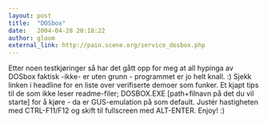 ```yaml
---
layout: post
title:  "DOSbox"
date:   2004-04-28 20:18:22
author: gloom
external_link: http://pain.scene.org/service_dosbox.php
---
```

Etter noen testkjøringer så har det gått opp for meg at all hypinga av
DOSbox faktisk -ikke- er uten grunn - programmet er jo helt knall. :)
Sjekk linken i headline for en liste over verifiserte demoer som funker.
Et kjapt tips til de som ikke leser readme-filer; DOSBOX.EXE
\[path+filnavn på det du vil starte\] for å kjøre - da er GUS-emulation
på som default. Justér hastigheten med CTRL-F11/F12 og skift til
fullscreen med ALT-ENTER. Enjoy! :)

